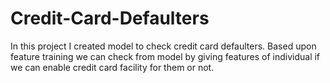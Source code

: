 # Credit-Card-Defaulters

In this project I created model to check credit card defaulters. Based upon feature training we can check from model by giving features of individual if 
we can enable credit card facility for them or not.
